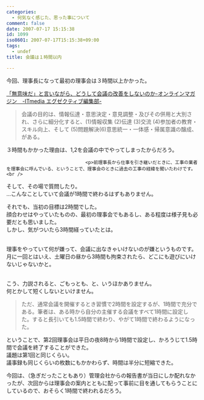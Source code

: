```yaml
---
categories:
  - 何気なく感じた、思った事について
comment: false
date: 2007-07-17 15:15:38
id: 1099
iso8601: 2007-07-17T15:15:38+09:00
tags:
  - undef
title: 会議は１時間以内

---
```


<div class="entry-body">
                                 <p>今回、理事長になって最初の理事会は３時間以上かかった。</p>

<p><a title="「無意味だ」と言いながら、どうして会議の改善をしないのか-オンラインマガジン　-ITmedia エグゼクティブ編集部-" href="http://mag.executive.itmedia.co.jp">「無意味だ」と言いながら、どうして会議の改善をしないのか-オンラインマガジン　-ITmedia エグゼクティブ編集部-</a></p>

<blockquote>会議の目的は、情報伝達・意思決定・意見調整・及びその併用と大別され、さらに細分化すると、(1)情報収集 (2)伝達 (3)交流 (4)参加者の教育・スキル向上、そして (5)問題解決(6)意思統一・一体感・帰属意識の醸成、がある。</blockquote>

<p>３時間もかかった理由は、1,2を会議の中でやってしまったからだろう。</p>
                              
                                 <p>前理事長から仕事を引き継いだときに、工事の業者を理事会に呼んでいる、ということで、理事会のときに過去の工事の経緯を聞いたわけです。<br />
そして、その場で質問したり。<br />
…こんなことしていて会議が1時間で終わるはずもありません。</p>

<p>それでも、当初の目標は2時間でした。<br />
顔合わせはやっていたものの、最初の理事会でもあるし、ある程度は様子見も必要だとも思いました。<br />
しかし、気がついたら3時間経っていたとは。</p>

<p><br />
理事をやっていて何が嫌って、会議に出なきゃいけないのが嫌というものです。<br />
月に一回とはいえ、土曜日の昼から3時間も拘束されたら、どこにも遊びにいけないじゃないかと。</p>

<p><br />
こう、力説されると、ごもっとも、と、いうほかありません。<br />
何とかして短くしないといけません。</p>

<blockquote>ただ、通常会議を開催するとき習慣で2時間を設定するが、1時間で充分である。筆者は、ある時から自分の主催する会議をすべて1時間に設定した。すると長引いても1.5時間で終わり、やがて1時間で終わるようになった。</blockquote>

<p>ということで、第2回理事会は平日の夜8時から1時間で設定し、かろうじて1.5時間で会議を終了することができた。<br />
議題は第1回と同じくらい。<br />
議事録も同じくらいの枚数にもかかわらず、時間は半分に短縮できた。</p>

<p>今回は、（急ぎだったこともあり）管理会社からの報告書が当日にしか配れなかったが、次回からは理事会の案内とともに配って事前に目を通してもらうことにしているので、おそらく1時間で終われるだろう。</p>
                              </div>
    	